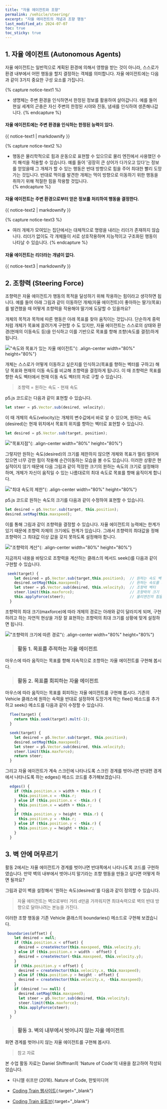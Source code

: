 ```yaml
---
title: "자율 에이전트와 조향"
permalink: /vehicle/steering/
excerpt: "자율 에이전트의 개념과 조향 행동"
last_modified_at: 2024-07-07
toc: true
toc_sticky: true
---
```


## 1. 자율 에이전트 (Autonomous Agents)
자율 에이전트는 일반적으로 계획된 환경에 의해서 영향을 받는 것이 아니라, 스스로가 환경 내부에서 어떤 행동을 할지 결정하는 객체를 의미합니다. 자율 에이전트에는 다음과 같이 3가지 중요한 구성 요소를 가집니다.

{% capture notice-text1 %}
* 생명체는 주변 환경을 인식하면서 한정된 정보를 활용하여 살아갑니다. 예를 들어 현실 세계의 곤충은 자신 주변의 한정된 시야와 진동, 냄새를 인식하여 생존해나갑니다.
{% endcapture %}
<div class="notice--warning">
  <h4 class="no_toc">자율 에이전트에는 주변 환경을 인식하는 한정된 능력이 있다.</h4>
  {{ notice-text1 | markdownify }}
</div>

{% capture notice-text2 %}
* 행동은 물리학적으로 힘과 운동으로 표현할 수 있으므로 물리 엔진에서 사용했던 수치 해석을 적용할 수 있습니다. 예를 들어 '굉장히 큰 상어가 다가오고 있다'는 정보를 얻었을때 그 개체가 할 수 있는 행동은 반대 방향으로 힘을 주어 최대한 빨리 도망가는 것입니다. 반대로 먹이를 발견한 개체는 먹이 방향으로 이동하기 위한 행동을 취하기 위해 적절한 힘을 작용할 것입니다.   
{% endcapture %}
<div class="notice--warning">
  <h4 class="no_toc">자율 에이전트는 주변 환경으로부터 얻은 정보를 처리하여 행동을 결정한다.</h4>
  {{ notice-text2 | markdownify }}
</div>

{% capture notice-text3 %}
* 여러 개체가 모여있는 집단에서는 대체적으로 명령을 내리는 리더가 존재하지 않습니다. 리더가 없이도 각 개체들이 서로 상호작용하며 지능적이고 구조화된 행동이 나타날 수 있습니다.
{% endcapture %}
<div class="notice--warning">
  <h4 class="no_toc">자율 에이전트는 리더라는 개념이 없다.</h4>
  {{ notice-text3 | markdownify }}
</div>

## 2. 조향력 (Steering Force)
조향력은 자율 에이전트가 행동의 목적을 달성하기 위해 작용하는 힘이라고 생각하면 됩니다. 예를 들어 아래 그림과 같이 이동하던 개체(자율 에이전트)이 좋아하는 딸기(목표)를 발견했을 때 어떻게 조향력을 작용해야 딸기에 도달할 수 있을까요?

개체의 목적과 목적에 따른 행동은 아래 목표를 찾아 움직이는 것입니다. 단순하게 중력처럼 개체가 목표에 끌려가게 구현할 수 도 있지만, 자율 에이전트는 스스로의 상태와 환경(현재의 이동속도 등)을 인식하고 이를 기반으로 목표를 향해 조향(속도를 결정)하게 됩니다. 

!["속도와 목표가 있는 자율 에이전트"](/assets/images/steering_01.png){: .align-center width="80%" height="80%"}

개체는 스스로가 어떻게 이동하고 싶은지를 인식하고(목표를 향하는 벡터를 구하고) 해당 목표와 현재의 이동 속도를 비교해 조향력을 결정하게 됩니다. 이 때 조향력은 목표를 향한 속도 벡터에서 현재 이동 속도 벡터의 차로 구할 수 있습니다. 

> 조향력  = 원하는 속도 - 현재 속도

p5.js 코드로는 다음과 같이 표현할 수 있습니다.

```javascript
let steer = p5.Vector.sub(desired, velocity);
```
이 때 개체의 속도(velocity)는 개체의 변수값에서 바로 알 수 있으며, 원하는 속도(desired)는 현재 위치에서 목표의 위치를 향하는 벡터로 표현할 수 있습니다.

```javascript
let desired = p5.Vector.sub(target, position);
```

!["목표지점"](/assets/images/steering_02.png){: .align-center width="80%" height="80%"}

그렇지만 원하는 속도(desired)의 크기를 제한하지 않으면 개체와 목표가 멀리 떨어져 있으면 너무 강한 힘이 작용해 순간이동하는 모습을 볼 수도 있습니다. 이러한 상황은 현실적이지 않기 때문에 다음 그림과 같이 적정한 크기의 원하는 속도의 크기로 설정해야 하며, 개체가 자신이 움직일 수 있는 나름대로의 최대 속도로 목표를 향해 움직이게 합니다. 

!["최대 속도의 제한"](/assets/images/steering_03.png){: .align-center width="80%" height="80%"}

p5.js 코드로 원하는 속도의 크기를 다음과 같이 수정하여 표현할 수 있습니다.

```javascript
let desired = p5.Vector.sub(target, this.position);
desired.setMag(this.maxspeed);
```

이를 통해 그림과 같이 조향력을 결정할 수 있습니다. 자율 에이전트의 능력에는 한계가 있기 때문에 조향력 자체의 크기에도 한계가 있습니다. 그래서 조향력의 최대값을 정해 조향력이 그 최대값 이상 값을 갖지 못하도록 설정해야 합니다.

!["조향력의 계산"](/assets/images/steering_04.png){: .align-center width="80%" height="80%"}

지금까지 내용을 바탕으로 조향력을 계산하는 클래스의 메서드 seek()를 다음과 같이 구현할 수 있습니다. 

```javascript
 seek(target) {
    let desired = p5.Vector.sub(target,this.position);  // 원하는 속도 벡터
    desired.setMag(this.maxspeed);                      // 원하는 속도를 최대값으로 결정
    let steer = p5.Vector.sub(desired, this.velocity);  // 조향력 벡터
    steer.limit(this.maxforce);                         // 조향력의 크기 범위를 결정
    this.applyForce(steer);                             // 물리엔진의 힘을 결정
  }
```

조향력의 최대 크기(maxforce)에 따라 개체의 경로는 아래와 같이 달라지게 되며, 구현하려고 하는 자연적 현상을 가장 잘 표현하는 조향력의 최대 크기를 상황에 맞게 설정하면 됩니다.

!["조향력의 크기에 따른 경로"](/assets/images/steering_05.png){: .align-center width="80%" height="80%"}

> ### 활동 1. 목표를 추적하는 자율 에이전트

마우스에 따라 움직이는 목표를 향해 지속적으로 조향하는 자율 에이전트를 구현해 봅시다.

<script src="//toolness.github.io/p5.js-widget/p5-widget.js"></script>
<script type="text/p5" data-height="800" data-p5-version="1.2.0">
let vehicle;

function setup() {
  createCanvas(100, 100);
  vehicle = new Vehicle(width / 2, height / 2);
}

function draw() {
  background(200);

  let mouse = createVector(mouseX, mouseY);

  fill(127);
  stroke(0);
  strokeWeight(2);
  circle(mouse.x, mouse.y, 10);

  vehicle.seek(mouse);
  vehicle.update();
  vehicle.show();
}

class Vehicle {
  constructor(x, y) {
    this.position = createVector(x, y);
    this.velocity = createVector(0, 0);
    this.acceleration = createVector(0, 0);
    this.r = 2;
    this.maxspeed = 2;
    this.maxforce = 0.1;
  }

  update() {
    this.velocity.add(this.acceleration);
    this.velocity.limit(this.maxspeed);
    this.position.add(this.velocity);
    this.acceleration.mult(0);
  }

  applyForce(force) {
    this.acceleration.add(force);
  }

  seek(target) {
    let desired = p5.Vector.sub(target, this.position); 
    desired.setMag(this.maxspeed);
    let steer = p5.Vector.sub(desired, this.velocity);
    steer.limit(this.maxforce);
    this.applyForce(steer);
  }

  show() {
    let angle = this.velocity.heading();
    fill(127);
    stroke(0);
    push();
    translate(this.position.x, this.position.y);
    rotate(angle);
    beginShape();
    vertex(this.r * 2, 0);
    vertex(-this.r * 2, -this.r);
    vertex(-this.r * 2, this.r);
    endShape(CLOSE);
    pop();
  }
}
</script>

> ### 활동 2. 목표를 회피하는 자율 에이전트

마우스에 따라 움직이는 목표를 회피하는 자율 에이전트를 구현해 봅시다. 기존의 Vehicle 클래스에 원하는 속력을 반대로 설정하여 도망가게 하는 flee() 메소드를 추가하고 seek() 메소드를 다음과 같이 수정할 수 있습니다.

```javascript
  flee(target) {
    return this.seek(target).mult(-1);
  }

  seek(target) {
    let desired = p5.Vector.sub(target, this.position);
    desired.setMag(this.maxspeed);
    let steer = p5.Vector.sub(desired, this.velocity);
    steer.limit(this.maxforce);
    return steer;
  }
```

그리고 자율 에이전트가 계속 스크린에 나타나도록 스크린 경계를 벗어나면 반대편 경계에서 나타나도록 하는 edges() 메소드 코드를 추가해보겠습니다.

```javascript
  edges() {
    if (this.position.x > width + this.r) {
      this.position.x = -this.r;
    } else if (this.position.x < -this.r) {
      this.position.x = width + this.r;
    }
    if (this.position.y > height + this.r) {
      this.position.y = -this.r;
    } else if (this.position.y < -this.r) {
      this.position.y = height + this.r;
    }
  }
```

<script src="//toolness.github.io/p5.js-widget/p5-widget.js"></script>
<script type="text/p5" data-height="800" data-p5-version="1.2.0">
let vehicle;

function setup() {
  createCanvas(100, 100);
  vehicle = new Vehicle(width / 2, height / 2);
}

function draw() {
  background(200);

  fill(255, 0, 0);
  noStroke();
  let mouse = createVector(mouseX, mouseY);
  fill(127);
  stroke(0);
  strokeWeight(2);
  circle(mouse.x, mouse.y, 10);

  let steering = vehicle.flee(mouse);
  vehicle.applyForce(steering);

  vehicle.edges();
  vehicle.update();
  vehicle.show();
}

class Vehicle {
  constructor(x, y) {
    this.position = createVector(x, y);
    this.velocity = createVector(0, 0);
    this.acceleration = createVector(0, 0);
    this.r = 2;
    this.maxspeed = 2;
    this.maxforce = 0.1;
  }

  flee(target) {
    return this.seek(target).mult(-1);
  }

  seek(target) {
    let desired = p5.Vector.sub(target, this.position);
    desired.setMag(this.maxspeed);
    let steer = p5.Vector.sub(desired, this.velocity);
    steer.limit(this.maxforce);
    return steer;
  }

  applyForce(force) {
    this.acceleration.add(force);
  }

  update() {
    this.velocity.add(this.acceleration);
    this.velocity.limit(this.maxspeed);
    this.position.add(this.velocity);
    this.acceleration.mult(0);
  }

  show() {
    let angle = this.velocity.heading();
    fill(127);
    stroke(0);
    push();
    translate(this.position.x, this.position.y);
    rotate(angle);
    beginShape();
    vertex(this.r * 2, 0);
    vertex(-this.r * 2, -this.r);
    vertex(-this.r * 2, this.r);
    endShape(CLOSE);
    pop();
  }

  edges() {
    if (this.position.x > width + this.r) {
      this.position.x = -this.r;
    } else if (this.position.x < -this.r) {
      this.position.x = width + this.r;
    }
    if (this.position.y > height + this.r) {
      this.position.y = -this.r;
    } else if (this.position.y < -this.r) {
      this.position.y = height + this.r;
    }
  }
}
</script>

## 3. 벽 안에 머무르기 
활동 2에서는 자율 에이전트가 경계를 벗어나면 반대쪽에서 나타나도록 코드를 구현하였습니다. 만약 벽의 내부에서 벗어나지 말기라는 조향 행동을 만들고 싶다면 어떻게 하면 될까요?

그림과 같이 벽을 설정해서 '원하는 속도(desired)'를 다음과 같이 정의할 수 있습니다.

> 자율 에이전트는 벽으로부터 거리 d만큼 가까워지면 최대속력으로 벽의 반대 방향으로 달아나려는 본능을 가진다.

이러한 조향 행동을 기존 Vehicle 클래스의 boundaries() 메소드로 구현해 보겠습니다.

```javascript
 boundaries(offset) {
    let desired = null;
    if (this.position.x < offset) {
      desired = createVector(this.maxspeed, this.velocity.y);
    } else if (this.position.x > width - offset) {
      desired = createVector(-this.maxspeed, this.velocity.y);
    }
    if (this.position.y < offset) {
      desired = createVector(this.velocity.x, this.maxspeed);
    } else if (this.position.y > height - offset) {
      desired = createVector(this.velocity.x, -this.maxspeed);
    }
    if (desired !== null) {
      desired.setMag(this.maxspeed);
      let steer = p5.Vector.sub(desired, this.velocity);
      steer.limit(this.maxforce);
      this.applyForce(steer);
    }
  }
```
> ### 활동 3. 벽의 내부에서 벗어나지 않는 자율 에이전트

화면 경계를 벗어나지 않는 자율 에이전트를 구현해 봅시다.

<script src="//toolness.github.io/p5.js-widget/p5-widget.js"></script>
<script type="text/p5" data-height="800" data-p5-version="1.2.0">
let vehicle;
let offset = 10;

function setup() {
  createCanvas(100, 100);
  vehicle = new Vehicle(width / 2, height / 2);
}

function draw() {
  background(200);

  stroke(0);
  noFill();
  rectMode(CENTER);
  rect(width / 2, height / 2, width - offset * 2, height - offset * 2);

  vehicle.boundaries(offset);
  vehicle.update();
  vehicle.show();
}

class Vehicle {
  constructor(x, y) {
    this.position = createVector(x, y);
    this.velocity = createVector(1, 1.3);
    this.acceleration = createVector(0, 0);
    this.r = 2;
    this.maxspeed = 1;
    this.maxforce = 0.05;
  }

  update() {
    this.velocity.add(this.acceleration);
    this.velocity.limit(this.maxspeed);
    this.position.add(this.velocity);
    this.acceleration.mult(0);
  }

  applyForce(force) {
    this.acceleration.add(force);
  }

  boundaries(offset) {
    let desired = null;
    if (this.position.x < offset) {
      desired = createVector(this.maxspeed, this.velocity.y);
    } else if (this.position.x > width - offset) {
      desired = createVector(-this.maxspeed, this.velocity.y);
    }
    if (this.position.y < offset) {
      desired = createVector(this.velocity.x, this.maxspeed);
    } else if (this.position.y > height - offset) {
      desired = createVector(this.velocity.x, -this.maxspeed);
    }

    if (desired !== null) {
      desired.setMag(this.maxspeed);
      let steer = p5.Vector.sub(desired, this.velocity);
      steer.limit(this.maxforce);
      this.applyForce(steer);
    }
  }

  show() {
    let angle = this.velocity.heading();
    fill(127);
    stroke(0);
    push();
    translate(this.position.x, this.position.y);
    rotate(angle);
    beginShape();
    vertex(this.r * 2, 0);
    vertex(-this.r * 2, -this.r);
    vertex(-this.r * 2, this.r);
    endShape(CLOSE);
    pop();
  }
}
</script>

> 참고 자료

본 수업 활동 자료는 Daniel Shiffman의 'Nature of Code'의 내용을 참고하여 작성되었습니다.

* 다니엘 쉬프만 (2016). Nature of Code, 한빛미디어

* [Coding Train 웹사이트](https://thecodingtrain.com/){:target="_blank"}

* [Coding Train 유튜브](https://www.youtube.com/@TheCodingTrain){:target="_blank"}
 